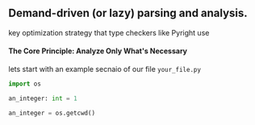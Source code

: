 ## Demand-driven (or lazy) parsing and analysis.
 key optimization strategy that type checkers like Pyright use

#### The Core Principle: Analyze Only What's Necessary

lets start with an example secnaio of our file `your_file.py`
```python
import os 

an_integer: int = 1

an_integer = os.getcwd()
```
